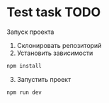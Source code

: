 # Test task TODO

Запуск проекта
1. Склонировать репозиторий
2. Установить зависимости 
```js
npm install
```
3. Запустить проект

```js
npm run dev
```
